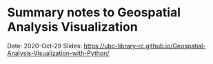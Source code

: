 # Summary notes to  Geospatial Analysis Visualization #

Date: 2020-Oct-29
Slides: https://ubc-library-rc.github.io/Geospatial-Analysis-Visualization-with-Python/

